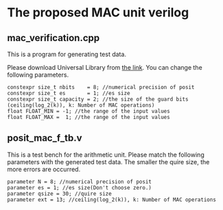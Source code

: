 # The proposed MAC unit verilog
## mac_verification.cpp
This is a program for generating test data.

Please download Universal Library from [the link](https://github.com/stillwater-sc/universal).
You can change the following parameters.
```
constexpr size_t nbits    = 8; //numerical precision of posit
constexpr size_t es       = 1; //es size
constexpr size_t capacity = 2; //the size of the guard bits (ceiling(log_2(k)), k: Number of MAC operations)
float FLOAT_MIN = -1; //the range of the input values
float FLOAT_MAX =  1; //the range of the input values
```

## posit_mac_f_tb.v
This is a test bench for the arithmetic unit. 
Please match the following parameters with the generated test data. 
The smaller the quire size, the more errors are occurred. 
```
parameter N = 8; //numerical precision of posit
parameter es = 1; //es size(Don't choose zero.)
parameter qsize = 30; //quire size
parameter ext = 13; //ceiling(log_2(k)), k: Number of MAC operations
```
